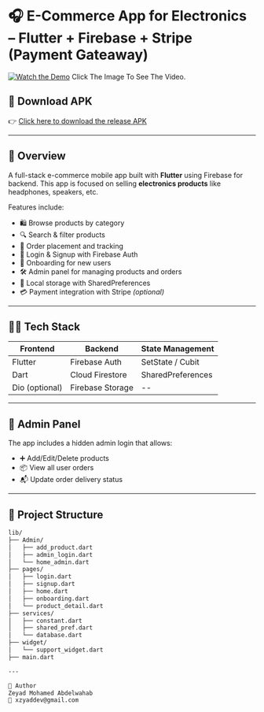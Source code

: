 # 🎧 E-Commerce App for Electronics – Flutter + Firebase + Stripe (Payment Gateaway)

[![Watch the Demo](https://img.youtube.com/vi/zAYBIg0TOOw/0.jpg)](https://youtu.be/zAYBIg0TOOw?si=m2IUFcd0JHm01yRE) Click The Image To See The Video.

## 🔗 Download APK  
👉 [Click here to download the release APK](https://drive.google.com/file/d/1T7jflMVUf5pM8q2zggev_x-4MC_RoiPW/view?usp=sharing)

---

## 📱 Overview
A full-stack e-commerce mobile app built with **Flutter** using Firebase for backend. This app is focused on selling **electronics products** like headphones, speakers, etc.

Features include:

- 🛍️ Browse products by category  
- 🔍 Search & filter products  
- 🧾 Order placement and tracking  
- 👤 Login & Signup with Firebase Auth  
- 🧠 Onboarding for new users  
- 🛠 Admin panel for managing products and orders  
- 💾 Local storage with SharedPreferences  
- 💳 Payment integration with Stripe *(optional)*

---

## 🧑‍💻 Tech Stack

| Frontend      | Backend        | State Management |
|---------------|----------------|------------------|
| Flutter       | Firebase Auth  | SetState / Cubit |
| Dart          | Cloud Firestore| SharedPreferences |
| Dio (optional)| Firebase Storage| --              |

---

## 🔑 Admin Panel

The app includes a hidden admin login that allows:

- ➕ Add/Edit/Delete products  
- 📦 View all user orders  
- 📬 Update order delivery status

---

## 📂 Project Structure

```bash
lib/
├── Admin/
│   ├── add_product.dart
│   ├── admin_login.dart
│   └── home_admin.dart
├── pages/
│   ├── login.dart
│   ├── signup.dart
│   ├── home.dart
│   ├── onboarding.dart
│   └── product_detail.dart
├── services/
│   ├── constant.dart
│   ├── shared_pref.dart
│   └── database.dart
├── widget/
│   └── support_widget.dart
├── main.dart

---

🚀 Author
Zeyad Mohamed Abdelwahab
📧 xzyaddev@gmail.com
